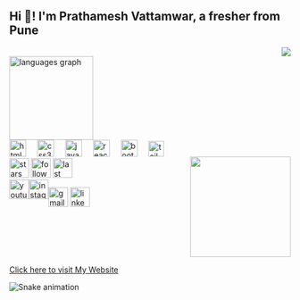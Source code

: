 <h2 align="left">Hi 👋! I'm Prathamesh Vattamwar, a fresher from Pune</h2>
<div align="right">
  <a href="https://u8views.com/github/prathameshvattamwar"><img src="https://u8views.com/api/v1/github/profiles/35573364/views/day-week-month-total-count.svg"></a>
</div>
<div align="left" >
<!--   <img src="https://github-readme-stats.vercel.app/api?username=prathameshvattamwar&hide_title=false&hide_rank=false&show_icons=true&include_all_commits=true&count_private=true&disable_animations=false&theme=dracula&locale=en&hide_border=false" height="150" alt="stats graph"  /> -->
  <img src="https://github-readme-stats.vercel.app/api/top-langs?username=prathameshvattamwar&locale=en&hide_title=true&layout=compact&card_width=320&langs_count=5&theme=dracula&hide_border=true" height="150" alt="languages graph"  />
</div>

<img align="right" height="180" style="margin-top:30px; " src="https://media.tenor.com/rePDfDWO3XoAAAAd/hacking.gif"  />

<div align="left">
  <img src="https://cdn.jsdelivr.net/gh/devicons/devicon/icons/html5/html5-original.svg" height="30" alt="html5 logo"  />
  <img width="12" />
  <img src="https://cdn.jsdelivr.net/gh/devicons/devicon/icons/css3/css3-original.svg" height="30" alt="css3 logo"  />
  <img width="12" />
  <img src="https://cdn.jsdelivr.net/gh/devicons/devicon/icons/javascript/javascript-original.svg" height="30" alt="javascript logo"  />
  <img width="12" />
  <img src="https://cdn.jsdelivr.net/gh/devicons/devicon/icons/react/react-original.svg" height="30" alt="react logo"  />
  <img width="12" />
  <img src="https://cdn.jsdelivr.net/gh/devicons/devicon/icons/bootstrap/bootstrap-plain.svg" height="30" alt="bootstrap logo"  />
  <img width="12" />
  <img src="https://imgs.search.brave.com/W9CbFyxwjuZCstu49xt6tccC5kk1TtWTumoZ_-X-XRU/rs:fit:860:0:0/g:ce/aHR0cHM6Ly9jZG4u/d29ybGR2ZWN0b3Js/b2dvLmNvbS9sb2dv/cy90YWlsd2luZC1j/c3MtMi5zdmc.svg" height="28" alt="tailwind logo"  />
</div>

<div align="left">
  <img src="https://img.shields.io/github/stars/prathameshvattamwar?label=Total%20Stars&style=for-the-badge" height="35" alt="stars"  />
  <img src="https://img.shields.io/github/followers/prathameshvattamwar?label=Followers&style=for-the-badge" height="35" alt="followers"  />
  <img src="https://img.shields.io/github/last-commit/prathameshvattamwar/prathameshvattamwar?label=Last%20Commit&style=for-the-badge" height="35" alt="last commit"/>
</div>

<div style="display:flex;" align="left">
 <a href="https://www.youtube.com/channel/UCIfsCi-UkxDfvAykogrRFFg" target="_blank"><img src="https://img.shields.io/static/v1?message=Youtube&logo=youtube&label=&color=FF0000&logoColor=white&labelColor=&style=for-the-badge" height="35" alt="youtube logo"  /></a>
 <a href="https://www.instagram.com/prathameshpv24/" target="_blank"> <img src="https://img.shields.io/static/v1?message=Instagram&logo=instagram&label=&color=E4405F&logoColor=white&labelColor=&style=for-the-badge" height="35" alt="instagram logo"  /></a>
 
 <a href="https://mail.google.com/mail/u/0/#inbox" target="_blank"> <img src="https://img.shields.io/static/v1?message=Gmail&logo=gmail&label=&color=D14836&logoColor=white&labelColor=&style=for-the-badge" height="35" alt="gmail logo"  /></a>
 <a href="https://www.linkedin.com/in/prathamesh-vattamwar-483529227/" target="_blank"> <img src="https://img.shields.io/static/v1?message=LinkedIn&logo=linkedin&label=&color=0077B5&logoColor=white&labelColor=&style=for-the-badge" height="35" alt="linkedin logo"  /></a>
</div>

<br clear="both">

<a href="https://prathameshvattamwar.github.io/portfolio/" target="_blank">Click here to visit My Website </a>

<img src="https://raw.githubusercontent.com/Sutil/Sutil/2b2fad3bf54522bb30c8c170591fc68ff51b69e6/github-contribution-grid-snake2.svg" alt="Snake animation" />
